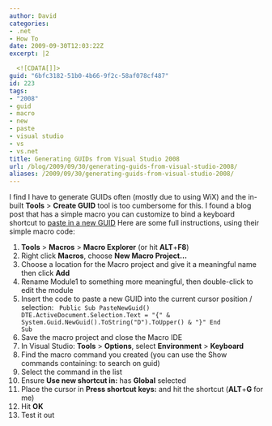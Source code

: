 ```yaml
---
author: David
categories:
- .net
- How To
date: 2009-09-30T12:03:22Z
excerpt: |2

  <![CDATA[]]>
guid: "6bfc3182-51b0-4b66-9f2c-58af078cf487"
id: 223
tags:
- "2008"
- guid
- macro
- new
- paste
- visual studio
- vs
- vs.net
title: Generating GUIDs from Visual Studio 2008
url: /blog/2009/09/30/generating-guids-from-visual-studio-2008/
aliases: /2009/09/30/generating-guids-from-visual-studio-2008/
---
```


I find I have to generate GUIDs often (mostly due to using WiX) and the in-built <strong>Tools</strong> > <strong>Create GUID</strong> tool is too cumbersome for this. I found a blog post that has a simple macro you can customize to bind a keyboard shortcut to <a href="https://www.wirwar.com/blog/2007/11/03/generating-guids-in-the-visual-studio-ide/" target="_blank">paste in a new GUID</a> Here are some full instructions, using their simple macro code: <ol> <li><strong>Tools</strong> > <strong>Macros</strong> > <strong>Macro Explorer</strong> (or hit <strong>ALT</strong>+<strong>F8</strong>)</li> <li>Right click <strong>Macros</strong>, choose <strong>New Macro Project&#8230;</strong></li> <li>Choose a location for the Macro project and give it a meaningful name then click <strong>Add</strong></li> <li>Rename Module1 to something more meaningful, then double-click to edit the module</li> <li>Insert the code to paste a new GUID into the current cursor position / selection: <code> Public Sub PasteNewGuid() DTE.ActiveDocument.Selection.Text = "{" & System.Guid.NewGuid().ToString("D").ToUpper() & "}" End Sub</code></li> <li>Save the macro project and close the Macro IDE</li> <li>In Visual Studio: <strong>Tools</strong> > <strong>Options</strong>, select <strong>Environment</strong> > <strong>Keyboard</strong></li> <li>Find the macro command you created (you can use the Show commands containing: to search on guid)</li> <li>Select the command in the list</li> <li>Ensure <strong>Use new shortcut in:</strong> has <strong>Global</strong> selected</li> <li>Place the cursor in <strong>Press shortcut keys:</strong> and hit the shortcut (<strong>ALT</strong>+<strong>G</strong> for me)</li> <li>Hit <strong>OK</strong></li> <li>Test it out</li> </ol>
